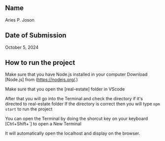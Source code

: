 ## Name
Aries P. Joson

## Date of Submission
October 5, 2024

## How to run the project
Make sure that you have Node.js installed in your computer
Download [Node.js] from (https://nodejs.org/.)

Make sure that you open the [real-estate] folder in VScode

After that you will go into the Terminal and check the directory if it's directed to real-estate folder
If the directory is correct then you will type `npm start` to run the project

You can open the Terminal by doing the shorcut key on your keyboard [Ctrl+Shift+`] to open a New Terminal

It will automatically open the localhost and display on the browser.


